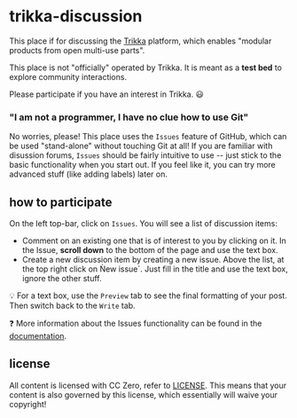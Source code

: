 # trikka-discussion

This place if for discussing the [Trikka](https://trikka.house/) platform, which enables "modular products
from open multi-use parts".

This place is not "officially" operated by Trikka. It is meant as a **test bed** to explore community interactions.

Please participate if you have an interest in Trikka. :smiley:

### "I am not a programmer, I have no clue how to use Git"

No worries, please! This place uses the `Issues` feature of GitHub, which can be used "stand-alone" without touching Git at all! If you are familiar with disussion forums, `Issues` should be fairly intuitive to use -- just stick to the basic functionality when you start out. If you feel like it, you can try more advanced stuff (like adding labels) later on.

## how to participate

On the left top-bar, click on `Issues`. You will see a list of discussion items:
- Comment on an existing one that is of interest to you by clicking on it. In the Issue, **scroll down** to the bottom of the page and use the text box. 
- Create a new discussion item by creating a new issue. Above the list, at the top right click on Ǹew issue`. Just fill in the title and use the text box, ignore the other stuff.

:bulb:
For a text box, use the `Preview` tab to see the final formatting of your post. Then switch back to the `Write` tab.

:question:
More information about the Issues functionality can be found in the [documentation](https://docs.github.com/en/issues/tracking-your-work-with-issues/quickstart).

## license

All content is licensed with CC Zero, refer to [LICENSE](LICENSE). This means that your content is also governed by this license, which essentially will waive your copyright!
